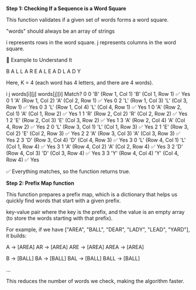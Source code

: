 **Step 1: Checking If a Sequence is a Word Square**

This function validates if a given set of words forms a word square.

"words" should always be an array of strings

i represents rows in the word square.
j represents columns in the word square.

🔹 Example to Understand It

B A L L
A R E A
L E A D
L A D Y

Here, K = 4 (each word has 4 letters, and there are 4 words).

i   j   words[i][j]         words[j][i]         Match?
0	0	'B' (Row 1, Col 1)	'B' (Col 1, Row 1)	✅ Yes
0	1	'A' (Row 1, Col 2)	'A' (Col 2, Row 1)	✅ Yes
0	2	'L' (Row 1, Col 3)	'L' (Col 3, Row 1)	✅ Yes
0	3	'L' (Row 1, Col 4)	'L' (Col 4, Row 1)	✅ Yes
1	0	'A' (Row 2, Col 1)	'A' (Col 1, Row 2)	✅ Yes
1	1	'R' (Row 2, Col 2)	'R' (Col 2, Row 2)	✅ Yes
1	2	'E' (Row 2, Col 3)	'E' (Col 3, Row 2)	✅ Yes
1	3	'A' (Row 2, Col 4)	'A' (Col 4, Row 2)	✅ Yes
2	0	'L' (Row 3, Col 1)	'L' (Col 1, Row 3)	✅ Yes
2	1	'E' (Row 3, Col 2)	'E' (Col 2, Row 3)	✅ Yes
2	2	'A' (Row 3, Col 3)	'A' (Col 3, Row 3)	✅ Yes
2	3	'D' (Row 3, Col 4)	'D' (Col 4, Row 3)	✅ Yes
3	0	'L' (Row 4, Col 1)	'L' (Col 1, Row 4)	✅ Yes
3	1	'A' (Row 4, Col 2)	'A' (Col 2, Row 4)	✅ Yes
3	2	'D' (Row 4, Col 3)	'D' (Col 3, Row 4)	✅ Yes
3	3	'Y' (Row 4, Col 4)	'Y' (Col 4, Row 4)	✅ Yes

✅ Everything matches, so the function returns true.

**Step 2: Prefix Map function**

This function prepares a prefix map, which is a dictionary that helps us quickly find words that start with a given prefix.

key-value pair where the key is the prefix, and the value is an empty array (to store the words starting with that prefix).

For example, if we have ["AREA", "BALL", "DEAR", "LADY", "LEAD", "YARD"], it builds:

A -> [AREA]
AR -> [AREA]
ARE -> [AREA]
AREA -> [AREA]

B -> [BALL]
BA -> [BALL]
BAL -> [BALL]
BALL -> [BALL]

...

This reduces the number of words we check, making the algorithm faster.



